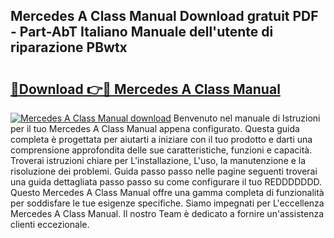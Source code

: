 ## Mercedes A Class Manual Download gratuit PDF - Part-AbT Italiano Manuale dell'utente di riparazione PBwtx

# <h2><a href="http://dfh1lo2.blite.top/?on=Mercedes+A+Class+Manual">🔗Download 👉🔴 Mercedes A Class Manual</a></h2>

[![Mercedes A Class Manual download](https://i.imgur.com/lujVjoI.png)](http://dfh1lo2.blite.top/?on=Mercedes+A+Class+Manual)
Benvenuto nel manuale di Istruzioni per il tuo Mercedes A Class Manual appena configurato. Questa guida completa è progettata per aiutarti a iniziare con il tuo prodotto e darti una comprensione approfondita delle sue caratteristiche, funzioni e capacità. Troverai istruzioni chiare per L'installazione, L'uso, la manutenzione e la risoluzione dei problemi. Guida passo passo nelle pagine seguenti troverai una guida dettagliata passo passo su come configurare il tuo REDDDDDDD. Questo Mercedes A Class Manual offre una gamma completa di funzionalità per soddisfare le tue esigenze specifiche. Siamo impegnati per L'eccellenza Mercedes A Class Manual. Il nostro Team è dedicato a fornire un'assistenza clienti eccezionale.
